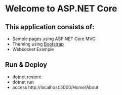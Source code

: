 # Welcome to ASP.NET Core

## This application consists of:

*   Sample pages using ASP.NET Core MVC
*   Theming using [Bootstrap](http://go.microsoft.com/fwlink/?LinkID=398939)
*   Websocket Example


## Run & Deploy

*   dotnet restore
*   dotnet run
*   access http://localhost:5000/Home/About
